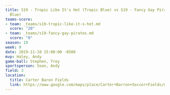 ```yaml
---
title: S19 - Tropic Like It's Hot (Tropic Blue) vs S19 - Fancy Gay Pirates (Carolina
  Blue)
teams-score:
- team: _teams/s19-tropic-like-it-s-hot.md
  score: "20"
- team: _teams/s19-fancy-gay-pirates.md
  score: "0"
season: 19
week: 9
date: 2019-11-10 15:00:00 -0500
mvp: Haley, Andy
game-ball: Stephen, Trey
sportsperson: Sean, Andy
field: 3
location:
  title: Carter Baron Fields
  link: https://www.google.com/maps/place/Carter+Barron+Soccer+Fields/@38.955237,-77.037849,15z/data=!4m2!3m1!1s0x0:0xf34be6c5da82afa6?sa=X&ved=2ahUKEwjs7bHXjcXwAhXloFsKHcPGC_0Q_BIwE3oECD0QBQ
---
```

